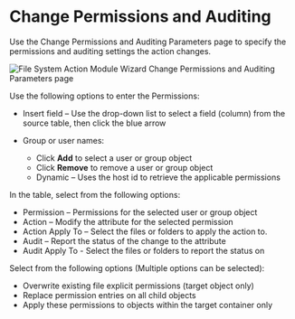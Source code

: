 # Change Permissions and Auditing

Use the Change Permissions and Auditing Parameters page to specify the permissions and auditing
settings the action changes.

![File System Action Module Wizard Change Permissions and Auditing Parameters page](/img/product_docs/accessanalyzer/11.6/accessanalyzer/admin/action/filesystem/parameters/changepermissionsauditing.webp)

Use the following options to enter the Permissions:

- Insert field – Use the drop-down list to select a field (column) from the source table, then click
  the blue arrow
- Group or user names:

    - Click **Add** to select a user or group object
    - Click **Remove** to remove a user or group object
    - Dynamic – Uses the host id to retrieve the applicable permissions

In the table, select from the following options:

- Permission – Permissions for the selected user or group object
- Action – Modify the attribute for the selected permission
- Action Apply To – Select the files or folders to apply the action to.
- Audit – Report the status of the change to the attribute
- Audit Apply To - Select the files or folders to report the status on

Select from the following options (Multiple options can be selected):

- Overwrite existing file explicit permissions (target object only)
- Replace permission entries on all child objects
- Apply these permissions to objects within the target container only
